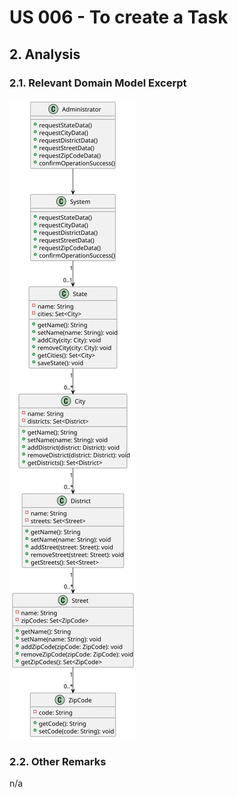 # US 006 - To create a Task 

## 2. Analysis

### 2.1. Relevant Domain Model Excerpt 

![Domain Model](svg/DM.svg)

### 2.2. Other Remarks

n/a